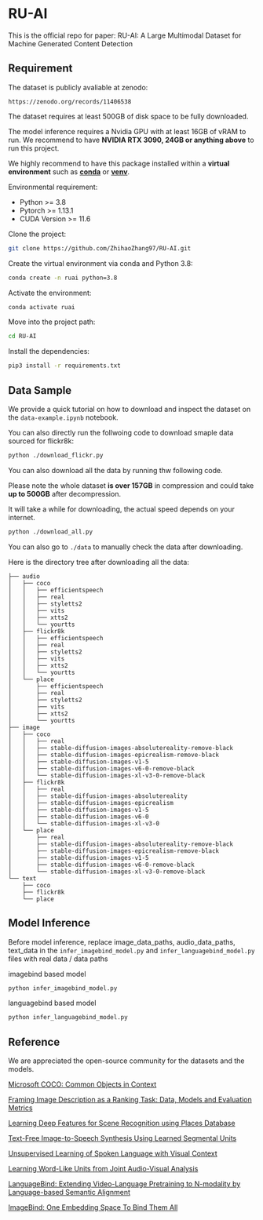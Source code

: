

# RU-AI

This is the official repo for paper: RU-AI: A Large Multimodal Dataset for Machine Generated Content Detection

## Requirement
The dataset is publicly avaliable at zenodo: 
```url
https://zenodo.org/records/11406538
```

The dataset requires at least 500GB of disk space to be fully downloaded. 

The model inference requires a Nvidia GPU with at least 16GB of vRAM to run. We recommend to have **NVIDIA RTX 3090, 24GB or anything above** to run this project.

We highly recommend to have this package installed within a **virtual environment** such as **[conda](https://conda.io/projects/conda/en/latest/user-guide/install/index.html)** or **[venv](https://docs.python.org/3/library/venv.html)**.

Environmental requirement:
- Python >= 3.8
- Pytorch >= 1.13.1
- CUDA Version >= 11.6

Clone the project:
```bash
git clone https://github.com/ZhihaoZhang97/RU-AI.git
```
Create the virtual environment via conda and Python 3.8:
```bash
conda create -n ruai python=3.8
```
Activate the environment:
```bash
conda activate ruai
```
Move into the project path:
```bash
cd RU-AI
```
Install the dependencies:
```bash
pip3 install -r requirements.txt
```

## Data Sample
We provide a quick tutorial on how to download and inspect the dataset on the ```data-example.ipynb``` notebook. 

You can also directly run the follwoing code to download smaple data sourced for flickr8k:
```bash
python ./download_flickr.py
```
You can also download all the data by running thw following code.

Please note the whole dataset **is over 157GB** in compression and could take **up to 500GB** after decompression. 

It will take a while for downloading, the actual speed depends on your internet.
```bash
python ./download_all.py
```

You can also go to ```./data``` to manually check the data after downloading.

Here is the directory tree after downloading all the data:

```
├── audio
│   ├── coco
│   │   ├── efficientspeech
│   │   ├── real
│   │   ├── styletts2
│   │   ├── vits
│   │   ├── xtts2
│   │   └── yourtts
│   ├── flickr8k
│   │   ├── efficientspeech
│   │   ├── real
│   │   ├── styletts2
│   │   ├── vits
│   │   ├── xtts2
│   │   └── yourtts
│   └── place
│       ├── efficientspeech
│       ├── real
│       ├── styletts2
│       ├── vits
│       ├── xtts2
│       └── yourtts
├── image
│   ├── coco
│   │   ├── real
│   │   ├── stable-diffusion-images-absolutereality-remove-black
│   │   ├── stable-diffusion-images-epicrealism-remove-black
│   │   ├── stable-diffusion-images-v1-5
│   │   ├── stable-diffusion-images-v6-0-remove-black
│   │   └── stable-diffusion-images-xl-v3-0-remove-black
│   ├── flickr8k
│   │   ├── real
│   │   ├── stable-diffusion-images-absolutereality
│   │   ├── stable-diffusion-images-epicrealism
│   │   ├── stable-diffusion-images-v1-5
│   │   ├── stable-diffusion-images-v6-0
│   │   └── stable-diffusion-images-xl-v3-0
│   └── place
│       ├── real
│       ├── stable-diffusion-images-absolutereality-remove-black
│       ├── stable-diffusion-images-epicrealism-remove-black
│       ├── stable-diffusion-images-v1-5
│       ├── stable-diffusion-images-v6-0-remove-black
│       └── stable-diffusion-images-xl-v3-0-remove-black
└── text
    ├── coco
    ├── flickr8k
    └── place
```

## Model Inference

Before model inference, replace image_data_paths, audio_data_paths, text_data in the `infer_imagebind_model.py` and `infer_languagebind_model.py` files with real data / data paths

imagebind based model
```bash
python infer_imagebind_model.py
```

languagebind based model
```bash
python infer_languagebind_model.py
```

## Reference
We are appreciated the open-source community for the datasets and the models. 

[Microsoft COCO: Common Objects in Context](https://arxiv.org/abs/1405.0312)

[Framing Image Description as a Ranking Task: Data, Models and Evaluation Metrics ](https://www.jair.org/index.php/jair/article/view/10833)

[Learning Deep Features for Scene Recognition using Places Database](https://papers.nips.cc/paper_files/paper/2014/hash/3fe94a002317b5f9259f82690aeea4cd-Abstract.html)

[Text-Free Image-to-Speech Synthesis Using Learned Segmental Units](https://arxiv.org/abs/2012.15454)

[Unsupervised Learning of Spoken Language with Visual Context](https://papers.nips.cc/paper_files/paper/2016/hash/82b8a3434904411a9fdc43ca87cee70c-Abstract.html)

[Learning Word-Like Units from Joint Audio-Visual Analysis](https://aclanthology.org/P17-1047/)

[LanguageBind: Extending Video-Language Pretraining to N-modality by Language-based Semantic Alignment](https://arxiv.org/abs/2310.01852)

[ImageBind: One Embedding Space To Bind Them All](https://openaccess.thecvf.com/content/CVPR2023/papers/Girdhar_ImageBind_One_Embedding_Space_To_Bind_Them_All_CVPR_2023_paper.pdf)

